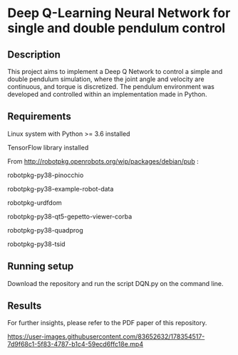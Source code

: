 # Deep Q-Learning Neural Network for single and double pendulum control

## Description
This project aims to implement a Deep Q Network to control a simple and double pendulum simulation, where the joint angle and velocity are continuous, and torque is discretized. The pendulum environment was developed and controlled within an implementation made in Python. 

## Requirements
Linux system with Python >= 3.6 installed

TensorFlow library installed 

From http://robotpkg.openrobots.org/wip/packages/debian/pub : 

robotpkg-py38-pinocchio 

robotpkg-py38-example-robot-data 

robotpkg-urdfdom

robotpkg-py38-qt5-gepetto-viewer-corba

robotpkg-py38-quadprog 

robotpkg-py38-tsid


## Running setup
Download the repository and run the script DQN.py on the command line.

## Results

For further insights, please refer to the PDF paper of this repository.

https://user-images.githubusercontent.com/83652632/178354517-7d9f68c1-5f83-4787-b1c4-59ecd6ffc18e.mp4










